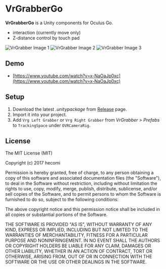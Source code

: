 VrGrabberGo
=========

**VrGrabberGo** is a Unity components for Oculus Go.

-   interaction (currently move only)
-   Z-distance control by touch pad


![VrGrabber Image 1](https://raw.githubusercontent.com/wiki/hecomi/VrGrabber/grabber1.PNG)
![VrGrabber Image 2](https://raw.githubusercontent.com/wiki/hecomi/VrGrabber/grabber2.PNG)
![VrGrabber Image 3](https://raw.githubusercontent.com/wiki/hecomi/VrGrabber/grabber3.PNG)


Demo
----

-   [https://www.youtube.com/watch?v=x-NaOaJp0xc](https://www.youtube.com/watch?v=x-NaOaJp0xc)

Setup
-------

1.  Download the latest *.unitypackage* from [Release](https://github.com/ryokosaka/VrGrabberGo/releases) page.
2.  Import it into your project.
3.  Add `Vrg Left Grabber` or `Vrg Right Grabber` from *VrGrabber > Prefabs*
    to `TrackingSpace` under `OVRCameraRig`.

License
-------

The MIT License (MIT)

Copyright (c) 2017 hecomi

Permission is hereby granted, free of charge, to any person obtaining a copy of
this software and associated documentation files (the "Software"), to deal in
the Software without restriction, including without limitation the rights to
use, copy, modify, merge, publish, distribute, sublicense, and/or sell copies of
the Software, and to permit persons to whom the Software is furnished to do so,
subject to the following conditions:

The above copyright notice and this permission notice shall be included in all
copies or substantial portions of the Software.

THE SOFTWARE IS PROVIDED "AS IS", WITHOUT WARRANTY OF ANY KIND, EXPRESS OR
IMPLIED, INCLUDING BUT NOT LIMITED TO THE WARRANTIES OF MERCHANTABILITY, FITNESS
FOR A PARTICULAR PURPOSE AND NONINFRINGEMENT. IN NO EVENT SHALL THE AUTHORS OR
COPYRIGHT HOLDERS BE LIABLE FOR ANY CLAIM, DAMAGES OR OTHER LIABILITY, WHETHER
IN AN ACTION OF CONTRACT, TORT OR OTHERWISE, ARISING FROM, OUT OF OR IN
CONNECTION WITH THE SOFTWARE OR THE USE OR OTHER DEALINGS IN THE SOFTWARE.
